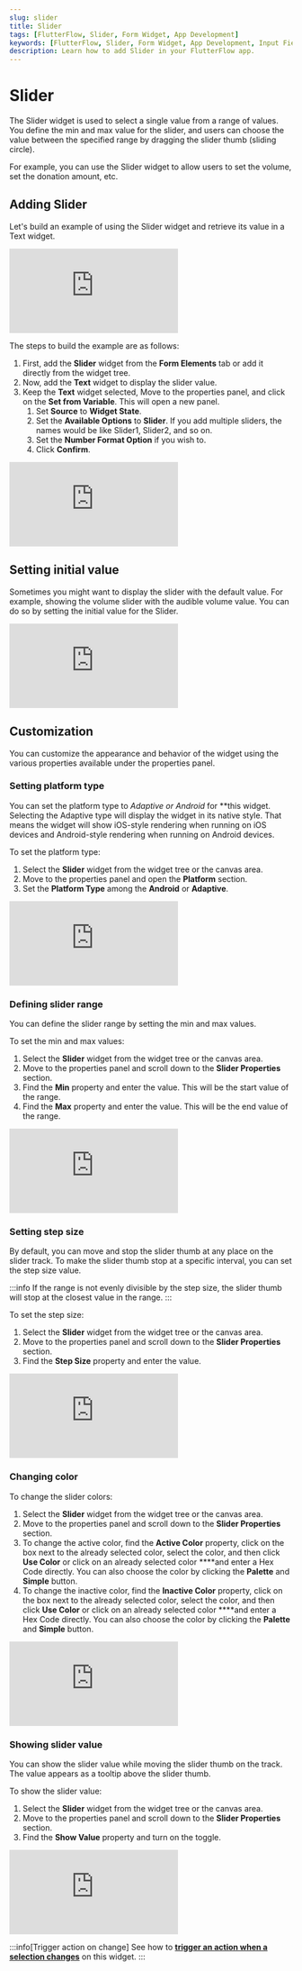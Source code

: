 ```yaml
---
slug: slider
title: Slider
tags: [FlutterFlow, Slider, Form Widget, App Development]
keywords: [FlutterFlow, Slider, Form Widget, App Development, Input Field, Flutter]
description: Learn how to add Slider in your FlutterFlow app.
---
```



# Slider

The Slider widget is used to select a single value from a range of values. You define the min and max value for the slider, and users can choose the value between the specified range by dragging the slider thumb (sliding circle).

For example, you can use the Slider widget to allow users to set the volume, set the donation amount, etc.

## Adding Slider

Let's build an example of using the Slider widget and retrieve its value in a Text widget.

<div style={{
    position: 'relative',
    paddingBottom: 'calc(35.67989417989418% + 41px)', // Keeps the aspect ratio and additional padding
    height: 0,
    width: '100%'}}>
    <iframe 
        src="https://demo.arcade.software/G5dcYFeajqmKcN5a68Fu?embed&show_copy_link=true"
        title=""
        style={{
            position: 'absolute',
            top: 0,
            left: 0,
            width: '100%',
            height: '100%',
            colorScheme: 'light'
        }}
        frameborder="0"
        loading="lazy"
        webkitAllowFullScreen
        mozAllowFullScreen
        allowFullScreen
        allow="clipboard-write">
    </iframe>
</div>
<p></p>

The steps to build the example are as follows:

1. First, add the **Slider** widget from the **Form Elements** tab or add it directly from the widget tree.
2. Now, add the **Text** widget to display the slider value.
3. Keep the **Text** widget selected, Move to the properties panel, and click on the **Set from Variable**. This will open a new panel.
    1. Set **Source** to **Widget State**.
    2. Set the **Available Options** to **Slider**. If you add multiple sliders, the names would be like Slider1, Slider2, and so on.
    3. Set the **Number Format Option** if you wish to.
    4. Click **Confirm**.

<div style={{
    position: 'relative',
    paddingBottom: 'calc(56.67989417989418% + 41px)', // Keeps the aspect ratio and additional padding
    height: 0,
    width: '100%'}}>
    <iframe 
        src="https://demo.arcade.software/7pg64sKF7KzKK1TzmY8a?embed&show_copy_link=true"
        title=""
        style={{
            position: 'absolute',
            top: 0,
            left: 0,
            width: '100%',
            height: '100%',
            colorScheme: 'light'
        }}
        frameborder="0"
        loading="lazy"
        webkitAllowFullScreen
        mozAllowFullScreen
        allowFullScreen
        allow="clipboard-write">
    </iframe>
</div>
<p></p>

## Setting initial value

Sometimes you might want to display the slider with the default value. For example, showing the volume slider with the audible volume value. You can do so by setting the initial value for the Slider.

<div style={{
    position: 'relative',
    paddingBottom: 'calc(56.67989417989418% + 41px)', // Keeps the aspect ratio and additional padding
    height: 0,
    width: '100%'}}>
    <iframe 
        src="https://demo.arcade.software/dwdXqb2mLwZ3ShwQdjN1?embed&show_copy_link=true"
        title=""
        style={{
            position: 'absolute',
            top: 0,
            left: 0,
            width: '100%',
            height: '100%',
            colorScheme: 'light'
        }}
        frameborder="0"
        loading="lazy"
        webkitAllowFullScreen
        mozAllowFullScreen
        allowFullScreen
        allow="clipboard-write">
    </iframe>
</div>
<p></p>

## Customization

You can customize the appearance and behavior of the widget using the various properties available under the properties panel.

### Setting platform type

You can set the platform type to *Adaptive or Android* for **this widget. Selecting the Adaptive type will display the widget in its native style. That means the widget will show iOS-style rendering when running on iOS devices and Android-style rendering when running on Android devices.

To set the platform type:

1. Select the **Slider** widget from the widget tree or the canvas area.
2. Move to the properties panel and open the **Platform** section.
3. Set the **Platform Type** among the **Android** or **Adaptive**.

<div style={{
    position: 'relative',
    paddingBottom: 'calc(56.67989417989418% + 41px)', // Keeps the aspect ratio and additional padding
    height: 0,
    width: '100%'}}>
    <iframe 
        src="https://demo.arcade.software/S15LCQAKU5VvcgDZOXVA?embed&show_copy_link=true"
        title=""
        style={{
            position: 'absolute',
            top: 0,
            left: 0,
            width: '100%',
            height: '100%',
            colorScheme: 'light'
        }}
        frameborder="0"
        loading="lazy"
        webkitAllowFullScreen
        mozAllowFullScreen
        allowFullScreen
        allow="clipboard-write">
    </iframe>
</div>
<p></p>

### Defining slider range

You can define the slider range by setting the min and max values.

To set the min and max values:

1. Select the **Slider** widget from the widget tree or the canvas area.
2. Move to the properties panel and scroll down to the **Slider Properties** section.
3. Find the **Min** property and enter the value. This will be the start value of the range.
4. Find the **Max** property and enter the value. This will be the end value of the range.

<div style={{
    position: 'relative',
    paddingBottom: 'calc(56.67989417989418% + 41px)', // Keeps the aspect ratio and additional padding
    height: 0,
    width: '100%'}}>
    <iframe 
        src="https://demo.arcade.software/Z4sBW9iUwIOB4as0y3XH?embed&show_copy_link=true"
        title=""
        style={{
            position: 'absolute',
            top: 0,
            left: 0,
            width: '100%',
            height: '100%',
            colorScheme: 'light'
        }}
        frameborder="0"
        loading="lazy"
        webkitAllowFullScreen
        mozAllowFullScreen
        allowFullScreen
        allow="clipboard-write">
    </iframe>
</div>
<p></p>

### Setting step size

By default, you can move and stop the slider thumb at any place on the slider track. To make the slider thumb stop at a specific interval, you can set the step size value.

:::info
If the range is not evenly divisible by the step size, the slider thumb will stop at the closest value in the range.
:::

To set the step size:

1. Select the **Slider** widget from the widget tree or the canvas area.
2. Move to the properties panel and scroll down to the **Slider Properties** section.
3. Find the **Step Size** property and enter the value.


<div style={{
    position: 'relative',
    paddingBottom: 'calc(56.67989417989418% + 41px)', // Keeps the aspect ratio and additional padding
    height: 0,
    width: '100%'}}>
    <iframe 
        src="https://demo.arcade.software/vcXVcyvrLoDeTKHacqaj?embed&show_copy_link=true"
        title=""
        style={{
            position: 'absolute',
            top: 0,
            left: 0,
            width: '100%',
            height: '100%',
            colorScheme: 'light'
        }}
        frameborder="0"
        loading="lazy"
        webkitAllowFullScreen
        mozAllowFullScreen
        allowFullScreen
        allow="clipboard-write">
    </iframe>
</div>
<p></p>

### Changing color

To change the slider colors:

1. Select the **Slider** widget from the widget tree or the canvas area.
2. Move to the properties panel and scroll down to the **Slider Properties** section.
3. To change the active color, find the **Active Color** property, click on the box next to the already selected color, select the color, and then click **Use Color** or click on an already selected color ****and enter a Hex Code directly. You can also choose the color by clicking the **Palette** and **Simple** button.
4. To change the inactive color, find the **Inactive Color** property, click on the box next to the already selected color, select the color, and then click **Use Color** or click on an already selected color ****and enter a Hex Code directly. You can also choose the color by clicking the **Palette** and **Simple** button.

<div style={{
    position: 'relative',
    paddingBottom: 'calc(56.67989417989418% + 41px)', // Keeps the aspect ratio and additional padding
    height: 0,
    width: '100%'}}>
    <iframe 
        src="https://demo.arcade.software/GTK1gx13TYLBuowLjTk6?embed&show_copy_link=true"
        title=""
        style={{
            position: 'absolute',
            top: 0,
            left: 0,
            width: '100%',
            height: '100%',
            colorScheme: 'light'
        }}
        frameborder="0"
        loading="lazy"
        webkitAllowFullScreen
        mozAllowFullScreen
        allowFullScreen
        allow="clipboard-write">
    </iframe>
</div>
<p></p>

### Showing slider value

You can show the slider value while moving the slider thumb on the track. The value appears as a tooltip above the slider thumb.

To show the slider value:

1. Select the **Slider** widget from the widget tree or the canvas area.
2. Move to the properties panel and scroll down to the **Slider Properties** section.
3. Find the **Show Value** property and turn on the toggle.

<div style={{
    position: 'relative',
    paddingBottom: 'calc(35.67989417989418% + 41px)', // Keeps the aspect ratio and additional padding
    height: 0,
    width: '100%'}}>
    <iframe 
        src="https://demo.arcade.software/yZO6X8ExdIErBNwv0lrb?embed&show_copy_link=true"
        title=""
        style={{
            position: 'absolute',
            top: 0,
            left: 0,
            width: '100%',
            height: '100%',
            colorScheme: 'light'
        }}
        frameborder="0"
        loading="lazy"
        webkitAllowFullScreen
        mozAllowFullScreen
        allowFullScreen
        allow="clipboard-write">
    </iframe>
</div>
<p></p>


:::info[Trigger action on change]
See how to [**trigger an action when a selection changes**](../../../../resources/ui-building-blocks/widgets/widget-commonalities#trigger-action-on-selection-change) on this widget.
:::